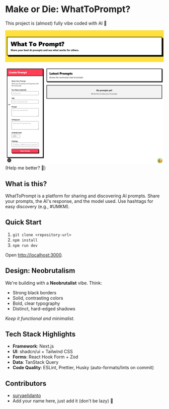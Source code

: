 # Make or Die: WhatToPrompt?

This project is (almost) fully vibe coded with AI 🤖

![Preview of WhatToPrompt](preview.png)
(Help me better? 🥺)

## What is this?

WhatToPrompt is a platform for sharing and discovering AI prompts. Share your prompts, the AI's response, and the model used. Use hashtags for easy discovery (e.g., #UMKM).

## Quick Start

1.  `git clone <repository-url>`
2.  `npm install`
3.  `npm run dev`

Open [http://localhost:3000](http://localhost:3000).

## Design: Neobrutalism

We're building with a **Neobrutalist** vibe. Think:

- Strong black borders
- Solid, contrasting colors
- Bold, clear typography
- Distinct, hard-edged shadows

_Keep it functional and minimalist._

## Tech Stack Highlights

- **Framework**: Next.js
- **UI**: shadcn/ui + Tailwind CSS
- **Forms**: React Hook Form + Zod
- **Data**: TanStack Query
- **Code Quality**: ESLint, Prettier, Husky (auto-formats/lints on commit)

## Contributors

- [suryaelidanto](https://github.com/suryaelidanto)
- Add your name here, just add it (don't be lazy) 🐺
